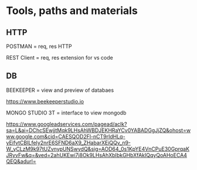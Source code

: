 <h1>Tools, paths and materials</h1>


<h2>HTTP</h2>

POSTMAN = req, res HTTP

REST Client = req, res extension for vs code






<h2>DB</h2>

BEEKEEPER = view and preview of databaes 

 https://www.beekeeperstudio.io


MONGO STUDIO 3T = interface to view mongodb

 https://www.googleadservices.com/pagead/aclk?sa=L&ai=DChcSEwjjtMqk9LHsAhWBDJEKHRaYCv0YABADGgJjZQ&ohost=www.google.com&cid=CAESQOD2Fl-nCT9rIdHLq-yEifvtCBILfeIy2nrE6SFND6aX9_ZHabarXEiQQv_n9-W_yCLzM9k97tUZvnypUNSwydQ&sig=AOD64_0s1KpYE4VnCPuE30GprqaKJRyvFw&q=&ved=2ahUKEwi7j8Ok9LHsAhXbIbkGHbXfAkIQqyQoAHoECA4QEQ&adurl=
